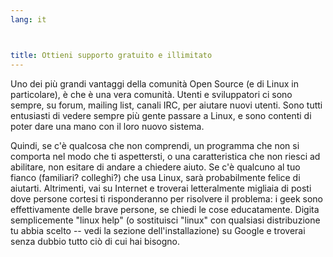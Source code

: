 ```yaml
---
lang: it



title: Ottieni supporto gratuito e illimitato
---
```


Uno dei più grandi vantaggi della comunità Open Source (e di Linux 
in particolare), è che è una vera comunità. Utenti e sviluppatori ci 
sono sempre, su forum, mailing list, canali IRC, per aiutare nuovi 
utenti. Sono tutti entusiasti di vedere sempre più gente passare a 
Linux, e sono contenti di poter dare una mano con il loro nuovo sistema.

Quindi, se c'è qualcosa che non comprendi, un programma che non si 
comporta nel modo che ti aspettersti, o una caratteristica che non riesci 
ad abilitare, non esitare di andare a chiedere aiuto. Se c'è qualcuno 
al tuo fianco (familiari? colleghi?) che usa Linux, sarà probabilmente 
felice di aiutarti. Altrimenti, vai su Internet e troverai letteralmente 
migliaia di posti dove persone cortesi ti risponderanno per risolvere il 
problema: i geek sono effettivamente delle brave persone, se chiedi le 
cose educatamente. Digita semplicemente "linux help" (o sostituisci 
"linux" con qualsiasi distribuzione tu abbia scelto -- vedi la sezione 
dell'installazione) su Google e troverai senza dubbio tutto ciò di cui 
hai bisogno.




